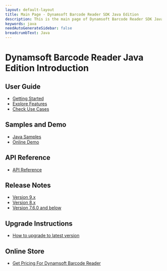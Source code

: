 ```yaml
---
layout: default-layout
title: Main Page - Dynamsoft Barcode Reader SDK Java Edition
description: This is the main page of Dynamsoft Barcode Reader SDK Java Edition.
keywords: java
needAutoGenerateSidebar: false
breadcrumbText: Java
---
```



# Dynamsoft Barcode Reader Java Edition Introduction

## User Guide

- [Getting Started](user-guide.md)
- [Explore Features](user-guide/explore-features/index.md)
- [Check Use Cases](user-guide/use-cases/index.md)

## Samples and Demo

- <a href="https://github.com/Dynamsoft/barcode-reader-java-samples" target="_blank">Java Samples</a>
- <a href="https://demo.dynamsoft.com/barcode-reader/" target="_blank">Online Demo</a>

## API Reference

- [API Reference](api-reference/index.md)

## Release Notes

- [Version 9.x](release-notes/java-9.md)
- [Version 8.x](release-notes/java-8.md)
- [Version 7.6.0 and below](release-notes/java-7.md)

## Upgrade Instructions

- [How to upgrade to latest version](upgrade-instruction.md)

## Online Store

- <a href="https://www.dynamsoft.com/store/dynamsoft-barcode-reader/#desktop" target="_blank">Get Pricing For Dynamsoft Barcode Reader</a>
